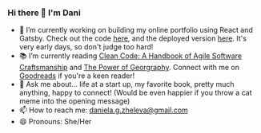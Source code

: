 ### Hi there 👋 I'm Dani

- 🔭 I’m currently working on building my online portfolio using React and Gatsby. Check out the code [here](https://github.com/danizheleva/portfolio), and the deployed version [here](https://danielazheleva.gatsbyjs.io/blog). It's very early days, so don't judge too hard!  
- 📚 I’m currently reading [Clean Code: A Handbook of Agile Software Craftsmanship](https://www.oreilly.com/library/view/clean-code-a/9780136083238/) and [The Power of Georgraphy](https://www.waterstones.com/book/the-power-of-geography/tim-marshall/9781783966028). Connect with me on [Goodreads](https://www.goodreads.com/user/show/27248898-daniela) if you're a keen reader!  
- 💬 Ask me about... life at a start up, my favorite book, pretty much anything, happy to connect! (Would be even happier if you throw a cat meme into the opening message)
- 📫 How to reach me: daniela.g.zheleva@gmail.com
- 😄 Pronouns: She/Her
